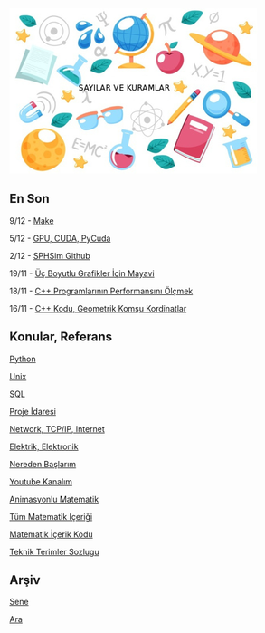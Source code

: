 
![](sk.jpg)

## En Son

9/12 - [Make](https://burakbayramli.github.io/dersblog/sk/2020/11/cpp.html#make)

5/12 - [GPU, CUDA, PyCuda](https://burakbayramli.github.io/dersblog/sk/2020/12/gpu-cuda-pycuda.html)

2/12 - [SPHSim Github](https://github.com/burakbayramli/simsph)

19/11 - [Üç Boyutlu Grafikler İçin Mayavi](https://burakbayramli.github.io/dersblog/sk/2020/11/mayavi-3d.html)

18/11 - [C++ Programlarının Performansını Ölçmek](https://burakbayramli.github.io/dersblog/sk/2020/11/cpp-performance-olcum.html)

16/11 - [C++ Kodu, Geometrik Komşu Kordinatlar](https://github.com/burakbayramli/classnotes/blob/master/algs/algs_073_grid_hash_nn/geogrid.cpp)


## Konular, Referans

[Python](2016/01/python-dil-ogrenimi.md)

[Unix](2020/07/unix.md)

[SQL](2012/03/sql.md)

[Proje İdaresi](2020/07/proje-idaresi.md)

[Network, TCP/IP, Internet](2000/10/network.md)

[Elektrik, Elektronik](2020/08/elektronik.md)

[Nereden Başlarım](2019/01/nereden.md)

[Youtube Kanalım](https://www.youtube.com/channel/UCMAUsgUq5ODy8kMnJlUBUdQ)

[Animasyonlu Matematik](https://www.youtube.com/channel/UCx64ou5qw0Q9LLkwE8xSNEg)

[Tüm Matematik Içeriği](https://burakbayramli.github.io/dersblog/)

[Matematik İçerik Kodu](https://github.com/burakbayramli/classnotes)

[Teknik Terimler Sozlugu](https://burakbayramli.github.io/dersblog/algs/dict/teknik_terimler_sozlugu.html)

## Arşiv

[Sene](year.md)

[Ara](ara.html)

